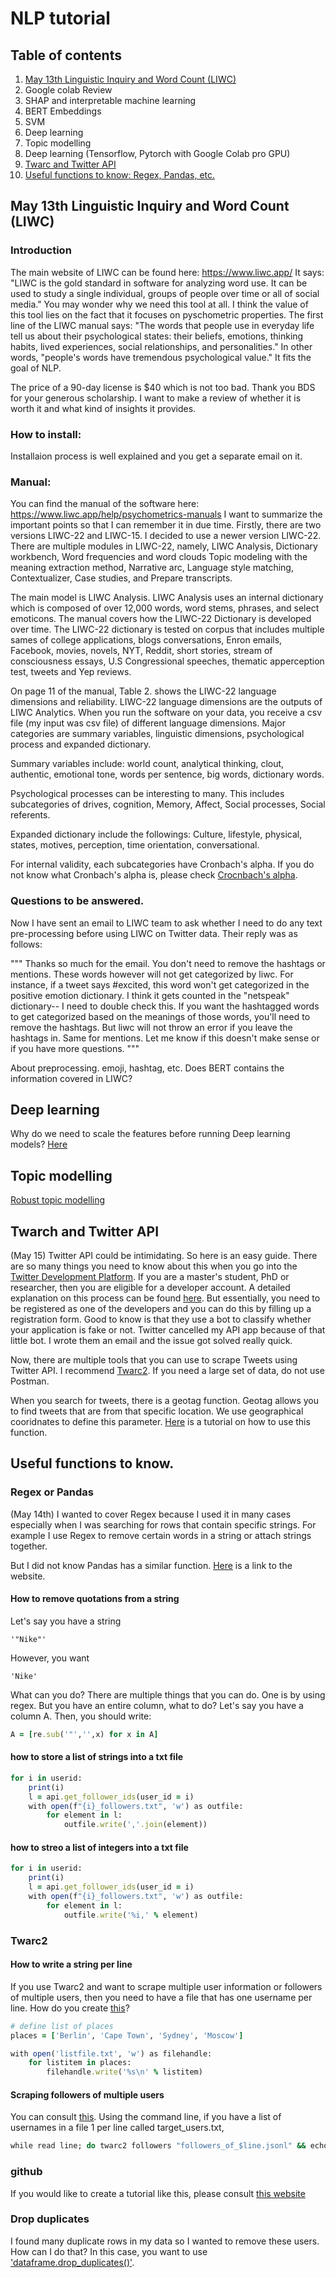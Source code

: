 # NLP tutorial

## Table of contents
1. [May 13th Linguistic Inquiry and Word Count (LIWC)](https://github.com/khyejin1231/Masters-Thesis/blob/main/Tutorial.md#may-13th-linguistic-inquiry-and-word-count-liwc)
2. Google colab Review
3. SHAP and interpretable machine learning
4. BERT Embeddings
5. SVM 
6. Deep learning
7. Topic modelling
8. Deep learning (Tensorflow, Pytorch with Google Colab pro GPU)
9. [Twarc and Twitter API](https://github.com/khyejin1231/Masters-Thesis/blob/main/Tutorial.md#twarch-and-twitter-api) 
10. [Useful functions to know: Regex, Pandas, etc.](https://github.com/khyejin1231/Masters-Thesis/blob/main/Tutorial.md#regex-or-pandas)


## May 13th Linguistic Inquiry and Word Count (LIWC)
### Introduction
The main website of LIWC can be found here: https://www.liwc.app/
It says: "LIWC is the gold standard in software for analyzing word use. It can be used to study a
single individual, groups of people over time or all of social media."
You may wonder why we need this tool at all. I think the value of this tool lies on the fact that
it focuses on pyschometric properties. The first line of the LIWC manual says: "The words that
people use in everyday life tell us about their psychological states: their beliefs, emotions, 
thinking habits, lived experiences, social relationships, and personalities." In other words,
"people's words have tremendous psychological value." It fits the goal of NLP.

The price of a 90-day license is $40 which is not too bad. Thank you BDS for your generous scholarship.
I want to make a review of whether it is worth it and what kind of insights it provides.

### How to install:
Installaion process is well explained and you get a separate email on it.

### Manual:
You can find the manual of the software here: https://www.liwc.app/help/psychometrics-manuals
I want to summarize the important points so that I can remember it in due time.
Firstly, there are two versions LIWC-22 and LIWC-15. I decided to use a newer version LIWC-22.
There are multiple modules in LIWC-22, namely, LIWC Analysis, Dictionary workbench, Word frequencies and word clouds
Topic modeling with the meaning extraction method, Narrative arc, Language style matching, Contextualizer, Case studies,
and Prepare transcripts. 
 
The main model is LIWC Analysis. LIWC Analysis uses an internal dictionary which is composed of over
12,000 words, word stems, phrases, and select emoticons. The manual covers how the LIWC-22 Dictionary is developed over time.
The LIWC-22 dictionary is tested on corpus that includes multiple sames of college applications, blogs
conversations, Enron emails, Facebook, movies, novels, NYT, Reddit, short stories, stream of consciousness essays,
U.S Congressional speeches, thematic apperception test, tweets and Yep reviews.

On page 11 of the manual, Table 2. shows the LIWC-22 language dimensions and reliability. 
LIWC-22 language dimensions are the outputs of LIWC Analytics. When you run the software on your data,
you receive a csv file (my input was csv file) of different language dimensions. 
Major categories are summary variables, linguistic dimensions, psychological process and expanded dictionary.

Summary variables include: 
world count, analytical thinking, clout, authentic, emotional tone, words per sentence, big words, dictionary words.

Psychological processes can be interesting to many.
This includes subcategories of drives, cognition, Memory, Affect, Social processes, Social referents.

Expanded dictionary include the followings:
Culture, lifestyle, physical, states, motives, perception, time orientation, conversational.

For internal validity, each subcategories have Cronbach's alpha. 
If you do not know what Cronbach's alpha is, please check [Crocnbach's alpha](https://stats.oarc.ucla.edu/spss/faq/what-does-cronbachs-alpha-mean/#:~:text=Cronbach's%20alpha%20is%20a%20measure,that%20the%20measure%20is%20unidimensional).


### Questions to be answered. 
Now I have sent an email to LIWC team to ask whether I need to do any text pre-processing before using LIWC on Twitter data. Their reply was as follows:

"""
Thanks so much for the email. You don't need to remove the hashtags or
mentions. These words however will not get categorized by liwc. For
instance, if a tweet says #excited, this word won't get categorized in
the positive emotion dictionary. I think it gets counted in the
"netspeak" dictionary-- I need to double check this. If you want the
hashtagged words to get categorized based on the meanings of those
words, you'll need to remove the hashtags. But liwc will not throw an
error if you leave the hashtags in. Same for mentions. Let me know if
this doesn't make sense or if you have more questions.
"""


About preprocessing. emoji, hashtag, etc.
Does BERT contains the information covered in LIWC?

## Deep learning
Why do we need to scale the features before running Deep learning models? [Here](https://towardsdatascience.com/the-mystery-of-feature-scaling-is-finally-solved-29a7bb58efc2)

## Topic modelling
[Robust topic modelling](https://github.com/CasAndreu/rlda)


## Twarch and Twitter API
(May 15)
Twitter API could be intimidating. So here is an easy guide. There are so many things you need to know about this when you go into the [Twitter Development Platform](https://developer.twitter.com/en/docs). If you are a master's student, PhD or researcher, then you are eligible for a developer account. A detailed explanation on this process can be found [here](https://developer.twitter.com/en/docs/twitter-api/getting-started/getting-access-to-the-twitter-api). But essentially, you need to be registered as one of the developers and you can do this by filling up a registration form. Good to know is that they use a bot to classify whether your application is fake or not. Twitter cancelled my API app because of that little bot. I wrote them an email and the issue got solved really quick. 

Now, there are multiple tools that you can use to scrape Tweets using Twitter API. I recommend [Twarc2](https://twarc-project.readthedocs.io/en/latest/twarc2_en_us/). If you need a large set of data, do not use Postman. 

When you search for tweets, there is a geotag function. Geotag allows you to find tweets that are from that specific location. We use geographical cooridnates to define this parameter. [Here](https://www.tweetbinder.com/blog/twitter-geocode/) is a tutorial on how to use this function. 


## Useful functions to know.
### Regex or Pandas
(May 14th)
I wanted to cover Regex because I used it in many cases especially when I was searching for rows that contain specific strings.
For example I use Regex to remove certain words in a string or attach strings together.

But I did not know Pandas has a similar function. [Here](https://datatofish.com/substring-pandas-dataframe/) is a link to the website.

#### How to remove quotations from a string
Let's say you have a string
```
'"Nike"'
```
However, you want 
```
'Nike'
```
What can you do?
There are multiple things that you can do. One is by using regex.
But you have an entire column, what to do?
Let's say you have a column A.
Then, you should write:
```ruby
A = [re.sub('"','',x) for x in A]
```

#### how to store a list of strings into a txt file
```ruby
for i in userid:
    print(i)
    l = api.get_follower_ids(user_id = i)
    with open(f"{i}_followers.txt", 'w') as outfile:
        for element in l:
            outfile.write(','.join(element))
```


#### how to streo a list of integers into a txt file
```ruby
for i in userid:
    print(i)
    l = api.get_follower_ids(user_id = i)
    with open(f"{i}_followers.txt", 'w') as outfile:
        for element in l:
            outfile.write('%i,' % element)
```


### Twarc2
#### How to write a string per line
If you use Twarc2 and want to scrape multiple user information or followers of multiple users, then you need to have a file that has one username per line.
How do you create [this](https://www.codegrepper.com/code-examples/python/python+save+list+to+file+txt+one+per+line)?

```ruby
# define list of places
places = ['Berlin', 'Cape Town', 'Sydney', 'Moscow']

with open('listfile.txt', 'w') as filehandle:
    for listitem in places:
        filehandle.write('%s\n' % listitem)
```
#### Scraping followers of multiple users
You can consult [this](https://twittercommunity.com/t/downloading-friends-from-a-list-of-users/155024/3).
Using the command line, if you have a list of usernames in a file 1 per line called target_users.txt,
```ruby
while read line; do twarc2 followers "followers_of_$line.jsonl" && echo $line; done < target_users.txt
```



### github
If you would like to create a tutorial like this, please consult [this website](https://docs.github.com/en/get-started/writing-on-github/working-with-advanced-formatting/creating-and-highlighting-code-blocks)


### Drop duplicates
I found many duplicate rows in my data so I wanted to remove these users. 
How can I do that?
In this case, you want to use ['dataframe.drop_duplicates()'](https://www.geeksforgeeks.org/python-pandas-dataframe-drop_duplicates/).



